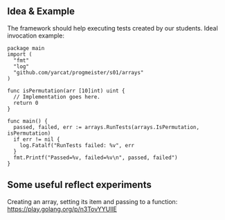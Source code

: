 ## Idea & Example

The framework should help executing tests created by our students. Ideal invocation example:

```golang
package main
import (
  "fmt"
  "log"
  "github.com/yarcat/progmeister/s01/arrays"
)

func isPermutation(arr [10]int) uint {
  // Implementation goes here.
  return 0
}

func main() {
  passed, failed, err := arrays.RunTests(arrays.IsPermutation, isPermutation)
  if err != nil {
    log.Fatalf("RunTests failed: %v", err
  }
  fmt.Printf("Passed=%v, failed=%v\n", passed, failed")
}
```

## Some useful reflect experiments

Creating an array, setting its item and passing to a function: https://play.golang.org/p/n3TovYYUllE 
